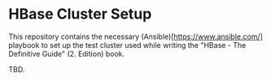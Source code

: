 # HBase Cluster Setup

This repository contains the necessary (Ansible)[https://www.ansible.com/] playbook to set up the test cluster used while writing the "HBase - The Definitive Guide" (2. Edition) book. 

TBD. 
